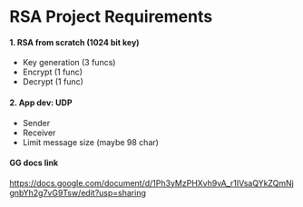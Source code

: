 # RSA Project Requirements
#### 1. RSA from scratch (1024 bit key)
- Key generation (3 funcs)
- Encrypt (1 func)
- Decrypt (1 func)
#### 2. App dev: UDP 
- Sender 
- Receiver 
- Limit message size (maybe 98 char)

#### GG docs link 
https://docs.google.com/document/d/1Ph3yMzPHXvh9vA_r1IVsaQYkZQmNjgnbYh2g7vG9Tsw/edit?usp=sharing 
